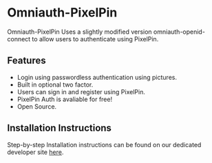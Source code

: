 Omniauth-PixelPin
=============
Omniauth-PixelPin Uses a slightly modified version omniauth-openid-connect to allow users to authenticate using PixelPin.

Features
--------
* Login using passwordless authentication using pictures.
* Built in optional two factor.
* Users can sign in and register using PixelPin.
* PixelPin Auth is avaliable for free!
* Open Source.

Installation Instructions
------------
Step-by-step Installation instructions can be found on our dedicated developer site [here](http://developer.pixelpin.io/rubyonrails.php).
